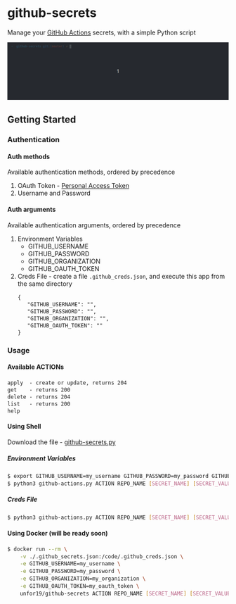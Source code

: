 # github-secrets

Manage your [GitHub Actions](https://github.com/features/actions) secrets, with a simple Python script

![Usage-Example](./assets/github-secrets-usage.gif)

## Getting Started

### Authentication

#### Auth methods
Available authentication methods, ordered by precedence

1. OAuth Token - [Personal Access Token](https://help.github.com/en/github/authenticating-to-github/creating-a-personal-access-token-for-the-command-line)
2. Username and Password

#### Auth arguments
Available authentication arguments, ordered by precedence
1. Environment Variables
   - GITHUB_USERNAME
   - GITHUB_PASSWORD
   - GITHUB_ORGANIZATION
   - GITHUB_OAUTH_TOKEN
2. Creds File - create a file `.github_creds.json`, and execute this app from the same directory
    ```
    {
       "GITHUB_USERNAME": "",
       "GITHUB_PASSWORD": "",
       "GITHUB_ORGANIZATION": "",
       "GITHUB_OAUTH_TOKEN": ""
    }
    ```

### Usage

#### Available ACTIONs
```
apply  - create or update, returns 204
get    - returns 200
delete - returns 204
list   - returns 200
help
```

#### Using Shell
Download the file - [github-secrets.py](https://raw.githubusercontent.com/unfor19/github-secrets/master/github-secrets.py)

##### Environment Variables

```bash
$ export GITHUB_USERNAME=my_username GITHUB_PASSWORD=my_password GITHUB_ORGANIZATION=my_organization
$ python3 github-actions.py ACTION REPO_NAME [SECRET_NAME] [SECRET_VALUE]
```
##### Creds File

```bash
$ python3 github-actions.py ACTION REPO_NAME [SECRET_NAME] [SECRET_VALUE]
```

#### Using Docker (will be ready soon)
```bash
$ docker run --rm \
    -v ./.github_secrets.json:/code/.github_creds.json \
    -e GITHUB_USERNAME=my_username \
    -e GITHUB_PASSWORD=my_password \
    -e GITHUB_ORGANIZATION=my_organization \
    -e GITHUB_OAUTH_TOKEN=my_oauth_token \
    unfor19/github-secrets ACTION REPO_NAME [SECRET_NAME] [SECRET_VALUE]
```
